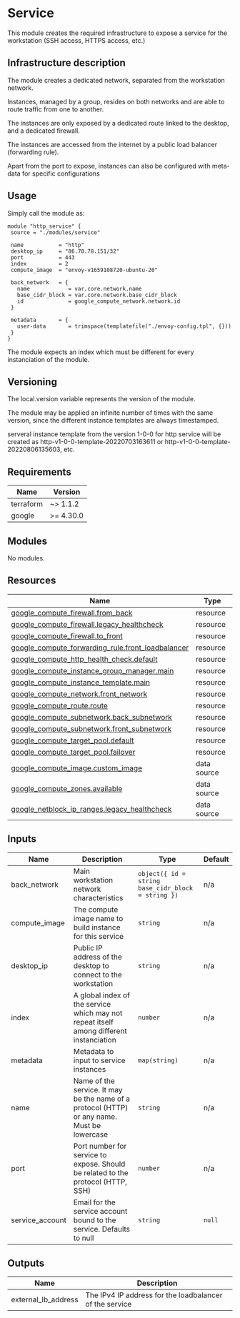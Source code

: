 <!-- BEGIN_TF_DOCS -->
# Service

This module creates the required infrastructure to expose a service for the workstation (SSH access, HTTPS access, etc.)

## Infrastructure description

The module creates a dedicated network, separated from the workstation network.

Instances, managed by a group, resides on both networks and are able to route traffic from one to another.

The instances are only exposed by a dedicated route linked to the desktop, and a dedicated firewall.

The instances are accessed from the internet by a public load balancer (forwarding rule).

Apart from the port to expose, instances can also be configured with meta-data for specific configurations

## Usage

Simply call the module as:

```hcl
module "http_service" {
 source = "./modules/service"

 name           = "http"
 desktop_ip     = "86.70.78.151/32"
 port           = 443
 index          = 2
 compute_image  = "envoy-v1659108720-ubuntu-20"

 back_network   = {
   name            = var.core.network.name
   base_cidr_block = var.core.network.base_cidr_block
   id              = google_compute_network.network.id
 }

 metadata       = {
   user-data       = trimspace(templatefile("./envoy-config.tpl", {}))
 }
}
```

The module expects an index which must be different for every instanciation of the module.

## Versioning

The local.version variable represents the version of the module.

The module may be applied an infinite number of times with the same version, since the different instance templates are always timestamped.

serveral instance template from the version 1-0-0 for http service will be created as http-v1-0-0-template-20220703163611 or http-v1-0-0-template-20220806135603, etc.

## Requirements

| Name | Version |
|------|---------|
| terraform | ~> 1.1.2 |
| google | >= 4.30.0 |

## Modules

No modules.

## Resources

| Name | Type |
|------|------|
| [google_compute_firewall.from_back](https://registry.terraform.io/providers/hashicorp/google/latest/docs/resources/compute_firewall) | resource |
| [google_compute_firewall.legacy_healthcheck](https://registry.terraform.io/providers/hashicorp/google/latest/docs/resources/compute_firewall) | resource |
| [google_compute_firewall.to_front](https://registry.terraform.io/providers/hashicorp/google/latest/docs/resources/compute_firewall) | resource |
| [google_compute_forwarding_rule.front_loadbalancer](https://registry.terraform.io/providers/hashicorp/google/latest/docs/resources/compute_forwarding_rule) | resource |
| [google_compute_http_health_check.default](https://registry.terraform.io/providers/hashicorp/google/latest/docs/resources/compute_http_health_check) | resource |
| [google_compute_instance_group_manager.main](https://registry.terraform.io/providers/hashicorp/google/latest/docs/resources/compute_instance_group_manager) | resource |
| [google_compute_instance_template.main](https://registry.terraform.io/providers/hashicorp/google/latest/docs/resources/compute_instance_template) | resource |
| [google_compute_network.front_network](https://registry.terraform.io/providers/hashicorp/google/latest/docs/resources/compute_network) | resource |
| [google_compute_route.route](https://registry.terraform.io/providers/hashicorp/google/latest/docs/resources/compute_route) | resource |
| [google_compute_subnetwork.back_subnetwork](https://registry.terraform.io/providers/hashicorp/google/latest/docs/resources/compute_subnetwork) | resource |
| [google_compute_subnetwork.front_subnetwork](https://registry.terraform.io/providers/hashicorp/google/latest/docs/resources/compute_subnetwork) | resource |
| [google_compute_target_pool.default](https://registry.terraform.io/providers/hashicorp/google/latest/docs/resources/compute_target_pool) | resource |
| [google_compute_target_pool.failover](https://registry.terraform.io/providers/hashicorp/google/latest/docs/resources/compute_target_pool) | resource |
| [google_compute_image.custom_image](https://registry.terraform.io/providers/hashicorp/google/latest/docs/data-sources/compute_image) | data source |
| [google_compute_zones.available](https://registry.terraform.io/providers/hashicorp/google/latest/docs/data-sources/compute_zones) | data source |
| [google_netblock_ip_ranges.legacy_healthcheck](https://registry.terraform.io/providers/hashicorp/google/latest/docs/data-sources/netblock_ip_ranges) | data source |

## Inputs

| Name | Description | Type | Default |
|------|-------------|------|---------|
| back\_network | Main workstation network characteristics | ```object({ id = string base_cidr_block = string })``` | n/a |
| compute\_image | The compute image name to build instance for this service | `string` | n/a |
| desktop\_ip | Public IP address of the desktop to connect to the workstation | `string` | n/a |
| index | A global index of the service which may not repeat itself among different instanciation | `number` | n/a |
| metadata | Metadata to input to service instances | `map(string)` | n/a |
| name | Name of the service. It may be the name of a protocol (HTTP) or any name. Must be lowercase | `string` | n/a |
| port | Port number for service to expose. Should be related to the protocol (HTTP, SSH) | `number` | n/a |
| service\_account | Email for the service account bound to the service. Defaults to null | `string` | `null` |

## Outputs

| Name | Description |
|------|-------------|
| external\_lb\_address | The IPv4 IP address for the loadbalancer of the service |
<!-- END_TF_DOCS -->